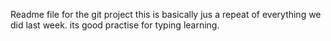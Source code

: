 Readme file for the git project
this is basically jus a repeat of everything we did last week.
its good practise for typing learning.
